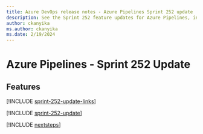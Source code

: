 ```yaml
---
title: Azure DevOps release notes - Azure Pipelines Sprint 252 update
description: See the Sprint 252 feature updates for Azure Pipelines, including next steps.
author: ckanyika
ms.author: ckanyika
ms.date: 2/19/2024
---
```


# Azure Pipelines - Sprint 252 Update

## Features

[!INCLUDE [sprint-252-update-links](../includes/pipelines/sprint-252-update-links.md)]

[!INCLUDE [sprint-252-update](../includes/pipelines/sprint-252-update.md)]

[!INCLUDE [nextsteps](../includes/nextsteps.md)]